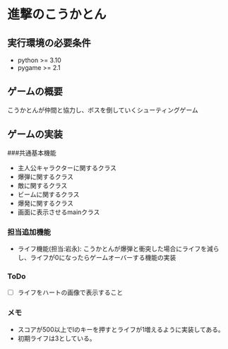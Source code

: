 # 進撃のこうかとん

## 実行環境の必要条件
* python >= 3.10
* pygame >= 2.1

## ゲームの概要
こうかとんが仲間と協力し、ボスを倒していくシューティングゲーム

## ゲームの実装
###共通基本機能
* 主人公キャラクターに関するクラス
* 爆弾に関するクラス
* 敵に関するクラス
* ビームに関するクラス
* 爆発に関するクラス
* 画面に表示させるmainクラス
### 担当追加機能
* ライフ機能(担当:岩永): こうかとんが爆弾と衝突した場合にライフを減らし、ライフが0になったらゲームオーバーする機能の実装
### ToDo
- [ ] ライフをハートの画像で表示すること
### メモ
* スコアが500以上でlのキーを押すとライフが1増えるように実装してある。
* 初期ライフは3としている。
